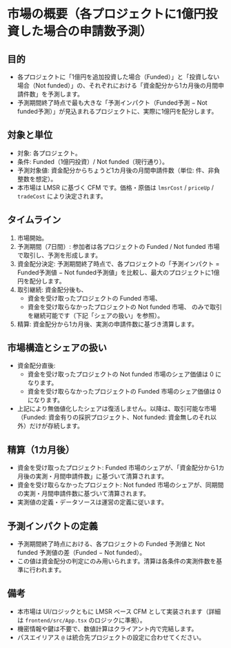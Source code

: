 # 市場の概要（各プロジェクトに1億円投資した場合の申請数予測）

## 目的
- 各プロジェクトに「1億円を追加投資した場合（Funded）」と「投資しない場合（Not funded）」の、それぞれにおける「資金配分から1カ月後の月間申請件数」を予測します。
- 予測期間終了時点で最も大きな「予測インパクト（Funded予測 − Not funded予測）」が見込まれるプロジェクトに、実際に1億円を配分します。

## 対象と単位
- 対象: 各プロジェクト。
- 条件: Funded（1億円投資）/ Not funded（現行通り）。
- 予測対象値: 資金配分からちょうど1カ月後の月間申請件数（単位: 件、非負整数を想定）。
- 本市場は LMSR に基づく CFM です。価格・原価は `lmsrCost` / `priceUp` / `tradeCost` により決定されます。

## タイムライン
1. 市場開始。
2. 予測期間（7日間）: 参加者は各プロジェクトの Funded / Not funded 市場で取引し、予測を形成します。
3. 資金配分決定: 予測期間終了時点で、各プロジェクトの「予測インパクト = Funded予測値 − Not funded予測値」を比較し、最大のプロジェクトに1億円を配分します。
4. 取引継続: 資金配分後も、
   - 資金を受け取ったプロジェクトの Funded 市場、
   - 資金を受け取らなかったプロジェクトの Not funded 市場、
   のみで取引を継続可能です（下記「シェアの扱い」を参照）。
5. 精算: 資金配分から1カ月後、実測の申請件数に基づき清算します。

## 市場構造とシェアの扱い
- 資金配分直後:
  - 資金を受け取ったプロジェクトの Not funded 市場のシェア価値は 0 になります。
  - 資金を受け取らなかったプロジェクトの Funded 市場のシェア価値は 0 になります。
- 上記により無価値化したシェアは復活しません。以降は、取引可能な市場（Funded: 資金有りの採択プロジェクト、Not funded: 資金無しのそれ以外）だけが存続します。

## 精算（1カ月後）
- 資金を受け取ったプロジェクト: Funded 市場のシェアが、「資金配分から1カ月後の実測・月間申請件数」に基づいて清算されます。
- 資金を受け取らなかったプロジェクト: Not funded 市場のシェアが、同期間の実測・月間申請件数に基づいて清算されます。
- 実測値の定義・データソースは運営の定義に従います。

## 予測インパクトの定義
- 予測期間終了時点における、各プロジェクトの Funded 予測値と Not funded 予測値の差（Funded − Not funded）。
- この値は資金配分の判定にのみ用いられます。清算は各条件の実測件数を基準に行われます。

## 備考
- 本市場は UI/ロジックともに LMSR ベース CFM として実装されます（詳細は `frontend/src/App.tsx` のロジックに準拠）。
- 機密情報や鍵は不要で、数値計算はクライアント内で完結します。
- パスエイリアス `@` は統合先プロジェクトの設定に合わせてください。

